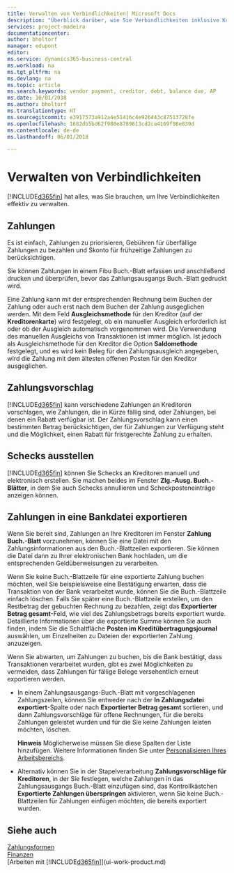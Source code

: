 ```yaml
---
title: Verwalten von Verbindlichkeiten| Microsoft Docs
description: "Überblick darüber, wie Sie Verbindlichkeiten inklusive Kreditorenzahlungen, Gläubiger, Schulden und den fälligen Saldo verwalten."
services: project-madeira
documentationcenter: 
author: bholtorf
manager: edupont
editor: 
ms.service: dynamics365-business-central
ms.workload: na
ms.tgt_pltfrm: na
ms.devlang: na
ms.topic: article
ms.search.keywords: vendor payment, creditor, debt, balance due, AP
ms.date: 10/01/2018
ms.author: bholtorf
ms.translationtype: HT
ms.sourcegitcommit: e3917573a912a4e51416c4e926443c87513728fe
ms.openlocfilehash: 1682db5bd62f980e8789613cd2ca4169f98e839d
ms.contentlocale: de-de
ms.lasthandoff: 06/01/2018

---
```

# <a name="managing-payables"></a>Verwalten von Verbindlichkeiten
[!INCLUDE[d365fin](includes/d365fin_md.md)] hat alles, was Sie brauchen, um Ihre Verbindlichkeiten effektiv zu verwalten.  

## <a name="payments"></a>Zahlungen
Es ist einfach, Zahlungen zu priorisieren, Gebühren für überfällige Zahlungen zu bezahlen und Skonto für frühzeitige Zahlungen zu berücksichtigen.

Sie können Zahlungen in einem Fibu Buch.-Blatt erfassen und anschließend drucken und überprüfen, bevor das Zahlungsausgangs Buch.-Blatt gedruckt wird.

Eine Zahlung kann mit der entsprechenden Rechnung beim Buchen der Zahlung oder auch erst nach dem Buchen der Zahlung ausgeglichen werden. Mit dem Feld **Ausgleichsmethode** für den Kreditor (auf der **Kreditorenkarte**) wird festgelegt, ob ein manueller Ausgleich erforderlich ist oder ob der Ausgleich automatisch vorgenommen wird. Die Verwendung des manuellen Ausgleichs von Transaktionen ist immer möglich. Ist jedoch als Ausgleichsmethode für den Kreditor die Option **Saldomethode** festgelegt, und es wird kein Beleg für den Zahlungsausgleich angegeben, wird die Zahlung mit dem ältesten offenen Posten für den Kreditor ausgeglichen.

## <a name="suggest-vendor-payments"></a>Zahlungsvorschlag
[!INCLUDE[d365fin](includes/d365fin_md.md)] kann verschiedene Zahlungen an Kreditoren vorschlagen, wie Zahlungen, die in Kürze fällig sind, oder Zahlungen, bei denen ein Rabatt verfügbar ist. Der Zahlungsvorschlag kann einen bestimmten Betrag berücksichtigen, der für Zahlungen zur Verfügung steht und die Möglichkeit, einen Rabatt für fristgerechte Zahlung zu erhalten.

## <a name="issue-checks"></a>Schecks ausstellen
[!INCLUDE[d365fin](includes/d365fin_md.md)] können Sie Schecks an Kreditoren manuell und elektronisch erstellen. Sie machen beides im Fenster **Zlg.-Ausg. Buch.-Blätter**, in dem Sie auch Schecks annullieren und Scheckposteneinträge anzeigen können.

## <a name="export-payments-to-a-bank-file"></a>Zahlungen in eine Bankdatei exportieren
Wenn Sie bereit sind, Zahlungen an Ihre Kreditoren im Fenster **Zahlung Buch.-Blatt** vorzunehmen, können Sie eine Datei mit den Zahlungsinformationen aus den Buch.-Blattzeilen exportieren. Sie können die Datei dann zu Ihrer elektronischen Bank hochladen, um die entsprechenden Geldüberweisungen zu verarbeiten.

Wenn Sie keine Buch.-Blattzeile für eine exportierte Zahlung buchen möchten, weil Sie beispielsweise eine Bestätigung erwarten, dass die Transaktion von der Bank verarbeitet wurde, können Sie die Buch.-Blattzeile einfach löschen. Falls Sie später eine Buch.-Blattzeile erstellen, um den Restbetrag der gebuchten Rechnung zu bezahlen, zeigt das **Exportierter Betrag gesamt**-Feld, wie viel des Zahlungsbetrags bereits exportiert wurde. Detaillierte Informationen über die exportierte Summe können Sie auch finden, indem Sie die Schaltfläche **Posten im Kreditübertragungsjournal** auswählen, um Einzelheiten zu Dateien der exportierten Zahlung anzuzeigen.

Wenn Sie abwarten, um Zahlungen zu buchen, bis die Bank bestätigt, dass Transaktionen verarbeitet wurden, gibt es zwei Möglichkeiten zu vermeiden, dass Zahlungen für fällige Belege versehentlich erneut exportieren werden.  

* In einem Zahlungsausgangs-Buch.-Blatt mit vorgeschlagenen Zahlungszeilen, können Sie entweder nach der **In Zahlungsdatei exportiert**-Spalte oder nach **Exportierter Betrag gesamt** sortieren, und dann Zahlungsvorschläge für offene Rechnungen, für die bereits Zahlungen geleistet wurden und für die Sie keine Zahlungen leisten möchten, löschen.

    **Hinweis** Möglicherweise müssen Sie diese Spalten der Liste hinzufügen. Weitere Informationen finden Sie unter [Personalisieren Ihres Arbeitsbereichs](ui-personalization-user.md).  
* Alternativ können Sie in der Stapelverarbeitung **Zahlungsvorschläge für Kreditoren**, in der Sie festlegen, welche Zahlungen in das Zahlungsausgangs Buch.-Blatt einzufügen sind, das Kontrollkästchen **Exportierte Zahlungen überspringen** aktivieren, wenn Sie keine Buch.-Blattzeilen für Zahlungen einfügen möchten, die bereits exportiert wurden.

## <a name="see-also"></a>Siehe auch
[Zahlungsformen](finance-payment-methods.md)  
[Finanzen](finance.md)  
[Arbeiten mit [!INCLUDE[d365fin](includes/d365fin_md.md)]](ui-work-product.md)

